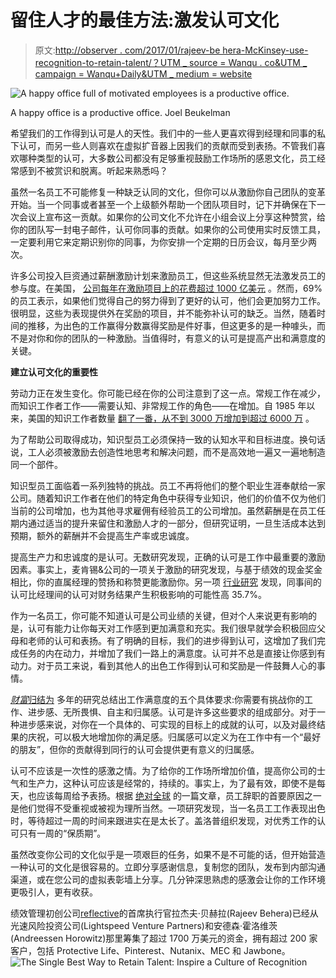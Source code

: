 # 留住人才的最佳方法:激发认可文化

> 原文:[http://observer . com/2017/01/rajeev-be hera-McKinsey-use-recognition-to-retain-talent/？UTM _ source = Wanqu . co&UTM _ campaign = Wanqu+Daily&UTM _ medium = website](http://observer.com/2017/01/rajeev-behera-mckinsey-use-recognition-to-retain-talent/?utm_source=wanqu.co&utm_campaign=Wanqu+Daily&utm_medium=website)

![A happy office full of motivated employees is a productive office.](../Images/6e270eb0c651d4cc98a649d1e39d878c.png)

A happy office is a productive office. Joel Beukelman



希望我们的工作得到认可是人的天性。我们中的一些人更喜欢得到经理和同事的私下认可，而另一些人则喜欢在虚拟扩音器上因我们的贡献而受到表扬。不管我们喜欢哪种类型的认可，大多数公司都没有足够重视鼓励工作场所的感恩文化，员工经常感到不被赏识和脱离。听起来熟悉吗？

虽然一名员工不可能修复一种缺乏认同的文化，但你可以从激励你自己团队的变革开始。当一个同事或者甚至一个上级额外帮助一个团队项目时，记下并确保在下一次会议上宣布这一贡献。如果你的公司文化不允许在小组会议上分享这种赞赏，给你的团队写一封电子邮件，认可你同事的贡献。如果你的公司使用实时反馈工具，一定要利用它来定期识别你的同事，为你安排一个定期的日历会议，每月至少两次。

许多公司投入巨资通过薪酬激励计划来激励员工，但这些系统显然无法激发员工的参与度。在美国， [公司每年在激励项目上的花费超过 1000 亿美元](https://www.bhengagement.com/employee-rewards-recognition/) 。然而，69%的员工表示，如果他们觉得自己的努力得到了更好的认可，他们会更加努力工作。很明显，这些为表现提供外在奖励的项目，并不能弥补认可的缺乏。当然，随着时间的推移，为出色的工作赢得分数赢得奖励是件好事，但这更多的是一种噱头，而不是对你和你的团队的一种激励。当值得时，有意义的认可是提高产出和满意度的关键。

**建立认可文化的重要性**

劳动力正在发生变化。你可能已经在你的公司注意到了这一点。常规工作在减少，而知识工作者工作——需要认知、非常规工作的角色——在增加。自 1985 年以来，美国的知识工作者数量 [翻了一番，从不到 3000 万增加到超过 6000 万](http://blogs.wsj.com/economics/2016/05/04/the-rise-of-knowledge-workers-is-accelerating-despite-the-threat-of-automation/) 。

为了帮助公司取得成功，知识型员工必须保持一致的认知水平和目标进度。换句话说，工人必须被激励去创造性地思考和解决问题，而不是高效地一遍又一遍地制造同一个部件。

知识型员工面临着一系列独特的挑战。员工不再将他们的整个职业生涯奉献给一家公司。随着知识工作者在他们的特定角色中获得专业知识，他们的价值不仅为他们当前的公司增加，也为其他寻求雇佣有经验员工的公司增加。虽然薪酬是在员工任期内通过适当的提升来留住和激励人才的一部分，但研究证明，一旦生活成本达到预期，额外的薪酬并不会提高生产率或忠诚度。

提高生产力和忠诚度的是认可。无数研究发现，正确的认可是工作中最重要的激励因素。事实上，麦肯锡&公司的一项关于激励的研究发现，与基于绩效的现金奖金相比，你的直属经理的赞扬和称赞更能激励你[](http://www.mckinsey.com/business-functions/organization/our-insights/motivating-people-getting-beyond-money)。另一项 [行业研究](http://www.slideshare.net/cakehr/the-power-of-employee-appreciation-5-best-practices-in-employee-recognition/36-Peertopeer_is_357_more_likely) 发现，同事间的认可比经理间的认可对财务结果产生积极影响的可能性高 35.7%。

作为一名员工，你可能不知道认可是公司业绩的关键，但对个人来说更有影响的是，认可有能力让你每天对工作感到更加满意和充实。我们很早就学会积极回应父母和老师的认可和表扬。有了明确的目标，我们的进步得到认可，这增加了我们完成任务的内在动力，并增加了我们一路上的满意度。认可并不总是直接让你感到有动力。对于员工来说，看到其他人的出色工作得到认可和奖励是一件鼓舞人心的事情。

[*财富*归结为](http://fortune.com/2015/09/26/happy-work-tips/) 多年的研究总结出工作满意度的五个具体要求:你需要有挑战你的工作、进步感、无所畏惧、自主和归属感。认可是许多这些要求的组成部分。对于一种进步感来说，对你在一个具体的、可实现的目标上的成就的认可，以及对最终结果的庆祝，可以极大地增加你的满足感。归属感可以定义为在工作中有一个“最好的朋友”，但你的贡献得到同行的认可会提供更有意义的归属感。

认可不应该是一次性的感激之情。为了给你的工作场所增加价值，提高你公司的士气和生产力，这种认可应该是经常的，持续的。事实上，为了最有效，即使不是每天，也应该每周给予表扬。根据 [绝对全球](http://www.absoluteglobal.net/absolute/globalweb.nsf/%28%24Content%29/article_quitjobs.html) 的一篇文章，员工辞职的首要原因之一是他们觉得不受重视或被视为理所当然。一项研究发现，当一名员工工作表现出色时，等待超过一周的时间来跟进实在是太长了。盖洛普组织发现，对优秀工作的认可只有一周的“保质期”。

虽然改变你公司的文化似乎是一项艰巨的任务，如果不是不可能的话，但开始营造一种认可的文化是很容易的。立即分享感谢信息，复制您的团队，发布到内部沟通渠道，或在您公司的虚拟表彰墙上分享。几分钟深思熟虑的感激会让你的工作环境更吸引人，更有收获。

绩效管理初创公司[reflective](https://www.reflektive.com/)的首席执行官拉杰夫·贝赫拉(Rajeev Behera)已经从光速风险投资公司(Lightspeed Venture Partners)和安德森·霍洛维茨(Andreessen Horowitz)那里筹集了超过 1700 万美元的资金，拥有超过 200 家客户，包括 Protective Life、Pinterest、Nutanix、MEC 和 Jawbone。![The Single Best Way to Retain Talent: Inspire a Culture of Recognition](../Images/82173b9bd5f087e3f235f88f415006c1.png)